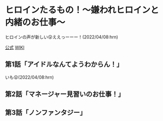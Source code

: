# ヒロインたるもの！～嫌われヒロインと内緒のお仕事～

ヒロインの声が新しい:astonished:ええっーーー！(2022/04/08:hrn)

[公式](https://honeyworks-tvanime.com/) 
[WIKI](https://ja.wikipedia.org/wiki/%E3%83%92%E3%83%AD%E3%82%A4%E3%83%B3%E3%81%9F%E3%82%8B%E3%82%82%E3%81%AE!%E3%80%9C%E5%AB%8C%E3%82%8F%E3%82%8C%E3%83%92%E3%83%AD%E3%82%A4%E3%83%B3%E3%81%A8%E5%86%85%E7%B7%92%E3%81%AE%E3%81%8A%E4%BB%95%E4%BA%8B%E3%80%9C) 

## 第1話「アイドルなんてようわからん！」

いも:astonished:(2022/04/08:hrn)

## 第2話「マネージャー見習いのお仕事！」

## 第3話「ノンファンタジー」
